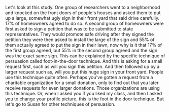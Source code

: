 Let's look at this study. One group of researchers went to a neighborhood and
knocked on the front doors of people's houses and asked them to put up a large,
somewhat ugly sign in their front yard that said drive carefully. 17% of
homeowners agreed to do so. A second group of homeowners were first asked to
sign a petition that was to be submitted to state representatives. They would
promote safe driving after they signed the petition they were then asked to
install the large of the sign and 55% of them actually agreed to put the sign
in their lawn, now why is it that 17% of the first group agreed, but 55% in the
second group agreed and the sign was the exact same sign. This can be explained
by the specific technique of persuasion called foot-in-the-door technique. And
this is asking for a small request first, such as will you sign this petition.
And then followed up by a larger request such as, will you put this huge sign
in your front yard. People use this technique quite often. Perhaps you've
gotten a request from a charitable organization for a small donation, only to
find out that you later receive requests for even larger donations. Those
organizations are using this technique. Or, when I asked you if you liked my
class, and then I asked you to change your profile picture, this is the foot in
the door technique. But let's go to Susan for other techniques of persuasion.
